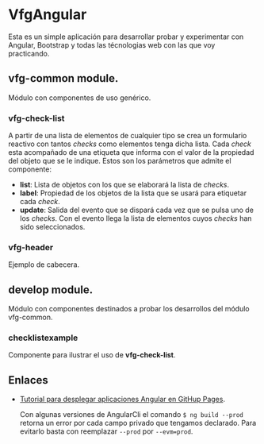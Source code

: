 # VfgAngular

Esta es un simple aplicación para desarrollar probar y experimentar con Angular, Bootstrap y todas las técnologias web con las que voy practicando.

## vfg-common module.

Módulo con componentes de uso genérico.

### vfg-check-list

A partir de una lista de elementos de cualquier tipo se crea un formulario reactivo con tantos *checks* como elementos tenga dicha lista. Cada *check* esta acompañado de una etiqueta que informa con el valor de la propiedad del objeto que se le indique. Estos son los parámetros que admite el componente:

- **list**: Lista de objetos con los que se elaborará la lista de *checks*.
- **label**: Propiedad de los objetos de la lista que se usará para etiquetar cada *check*.
- **update**: Salida del evento que se dispará cada vez que se pulsa uno de los *checks*. Con el evento llega la lista de elementos cuyos *checks* han sido seleccionados.

### vfg-header

Ejemplo de cabecera.

## develop module.

Módulo con componentes destinados a probar los desarrollos del módulo vfg-common.

### checklistexample

Componente para ilustrar el uso de **vfg-check-list**.

## Enlaces
- [Tutorial para desplegar aplicaciones Angular en GitHup Pages](https://alligator.io/angular/deploying-angular-app-github-pages/ "alligator.io").

   Con algunas versiones de AngularCli el comando `$ ng build --prod` retorna un error por cada campo privado que tengamos declarado. Para evitarlo basta con reemplazar `--prod` por `--evm=prod`.   


